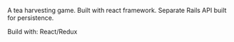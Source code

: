 A tea harvesting game. Built with react framework. Separate Rails API built for persistence.

Build with: React/Redux
